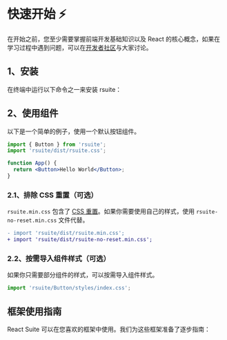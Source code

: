 # 快速开始 ⚡️

在开始之前，您至少需要掌握前端开发基础知识以及 React 的核心概念，如果在学习过程中遇到问题，可以在[开发者社区][wechat-entry]与大家讨论。

## 1、安装

在终端中运行以下命令之一来安装 rsuite：

<!--{include:<install-guide>}-->

## 2、使用组件

以下是一个简单的例子，使用一个默认按钮组件。

```jsx
import { Button } from 'rsuite';
import 'rsuite/dist/rsuite.css';

function App() {
  return <Button>Hello World</Button>;
}
```

### 2.1、排除 CSS 重置（可选）

`rsuite.min.css` 包含了 [CSS 重置](/zh/guide/css-reset/)。如果你需要使用自己的样式，使用 `rsuite-no-reset.min.css` 文件代替。

```diff
- import 'rsuite/dist/rsuite.min.css';
+ import 'rsuite/dist/rsuite-no-reset.min.css';
```

### 2.2、按需导入组件样式（可选）

如果你只需要部分组件的样式，可以按需导入组件样式。

```jsx
import 'rsuite/Button/styles/index.css';
```

## 框架使用指南

React Suite 可以在您喜欢的框架中使用。我们为这些框架准备了逐步指南：

<!--{include:<framework-guide>}-->

[wechat-entry]: https://github.com/rsuite/rsuite/blob/master/README_zh.md#%E6%94%AF%E6%8C%81-react-suite
